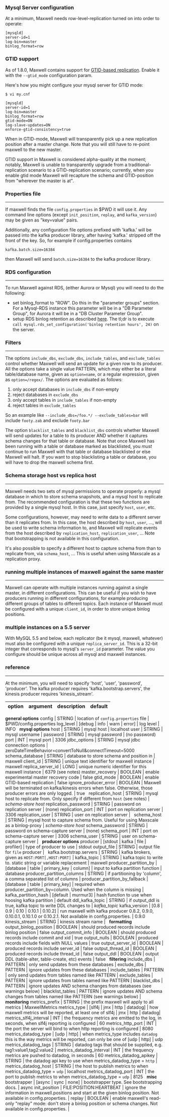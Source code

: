 ### Mysql Server configuration

At a minimum, Maxwell needs row-level-replication turned on into order to
operate:

```
[mysqld]
server-id=1
log-bin=master
binlog_format=row
```

### GTID support

As of 1.8.0, Maxwell contains support for
[GTID-based replication](https://dev.mysql.com/doc/refman/5.6/en/replication-gtids.html).  Enable it with the `--gtid_mode` configuration param.

Here's how you might configure your mysql server for GTID mode:

```
$ vi my.cnf

[mysqld]
server-id=1
log-bin=master
binlog_format=row
gtid-mode=ON
log-slave-updates=ON
enforce-gtid-consistency=true
```

When in GTID-mode, Maxwell will transparently pick up a new replication
position after a master change.  Note that you will still have to re-point
maxwell to the new master.

GTID support in Maxwell is considered alpha-quality at the moment; notably,
Maxwell is unable to transparently upgrade from a traditional-replication
scenario to a GTID-replication scenario; currently, when you enable gtid mode
Maxwell will recapture the schema and GTID-position from "wherever the master
is at".


### Properties file
***
If maxwell finds the file `config.properties` in $PWD it will use it.  Any
command line options (except `init_position`, `replay`, and `kafka_version`) may be given as
"key=value" pairs.

Additionally, any configuration file options prefixed with 'kafka.' will be
passed into the kafka producer library, after having 'kafka.' stripped off the
front of the key.  So, for example if config.properties contains

```
kafka.batch.size=16384
```

then Maxwell will send `batch.size=16384` to the kafka producer library.

### RDS configuration
***
To run Maxwell against RDS, (either Aurora or Mysql) you will need to do the following:

- set binlog_format to "ROW".  Do this in the "parameter groups" section.  For a Mysql-RDS instance this parameter will be
  in a "DB Parameter Group", for Aurora it will be in a "DB Cluster Parameter Group".
- setup RDS binlog retention as described [here](http://docs.aws.amazon.com/AmazonRDS/latest/UserGuide/USER_LogAccess.Concepts.MySQL.html).
  The tl;dr is to execute `call mysql.rds_set_configuration('binlog retention hours', 24)` on the server.


### Filters
***
The options `include_dbs`, `exclude_dbs`, `include_tables`, and `exclude_tables` control whether
Maxwell will send an update for a given row to its producer.  All the options take a single value PATTERN,
which may either be a literal table/database name, given as `option=name`, or a regular expression,
given as `option=/regex/`.  The options are evaluated as follows:

1. only accept databases in `include_dbs` if non-empty
1. reject databases in `exclude_dbs`
1. only accept tables in `include_tables` if non-empty
1. reject tables in `exclude_tables`

So an example like `--include_dbs=/foo.*/ --exclude_tables=bar` will include `footy.zab` and exclude `footy.bar`

The option `blacklist_tables` and `blacklist_dbs` controls whether Maxwell will send updates for a table to its producer AND whether
it captures schema changes for that table or database. Note that once Maxwell has been running with a table or database marked as blacklisted,
you *must* continue to run Maxwell with that table or database blacklisted or else Maxwell will halt. If you want to stop
blacklisting a table or database, you will have to drop the maxwell schema first.

### Schema storage host vs replica host
***
Maxwell needs two sets of mysql permissions to operate properly: a mysql database in which to store schema snapshots,
and a mysql host to replicate from.  The recommended configuration is that
these two functions are provided by a single mysql host.  In this case, just
specify `host`, `user`, etc.

Some configurations, however, may need to write data to a different server than it replicates from.  In this case,
the host described by `host`, `user`, ..., will be used to write schema information to, and Maxwell will replicate
events from the host described by `replication_host`, `replication_user`, ...  Note that bootstrapping is not available
in this configuration.

It's also possible to specify a different host to capture schema from than to
replicate from, via `schema_host`, ...  This is useful when using Maxscale as a
replication proxy.

### running multiple instances of maxwell against the same master
***
Maxwell can operate with multiple instances running against a single master, in
different configurations.  This can be useful if you wish to have producers
running in different configurations, for example producing different groups of
tables to different topics.  Each instance of Maxwell must be configured with a
unique `client_id`, in order to store unique binlog positions.

### multiple instances on a 5.5 server

With MySQL 5.5 and below, each replicator (be it mysql, maxwell, whatever) must
also be configured with a unique `replica_server_id`.  This is a 32-bit integer
that corresponds to mysql's `server_id` parameter.  The value you configure
should be unique across all mysql and maxwell instances.

### reference
***

At the minimum, you will need to specify 'host', 'user', 'password', 'producer'.
The kafka producer requires 'kafka.bootstrap.servers', the kinesis producer requires 'kinesis_stream'.

option                         | argument                            | description                                         | default
-------------------------------|-------------------------------------| --------------------------------------------------- | -------
**general options**
config                         | STRING                              | location of `config.properties` file                | $PWD/config.properties
log_level                      | [debug &#124; info &#124; warn &#124; error]             | log level                                           | INFO
&nbsp;
**mysql options**
host                           | STRING                              | mysql host                                          | localhost
user                           | STRING                              | mysql username                                      |
password                       | STRING                              | mysql password                                      | (no password)
port                           | INT                                 | mysql port                                          | 3306
jdbc_options                   | STRING                              | mysql jdbc connection options                       | zeroDateTimeBehavior=convertToNull&amp;connectTimeout=5000
schema_database                | STRING                              | database to store schema and position in            | maxwell
client_id                      | STRING                              | unique text identifier for maxwell instance         | maxwell
replica_server_id              | LONG                                | unique numeric identifier for this maxwell instance | 6379 (see notes)
master_recovery                | BOOLEAN                             | enable experimental master recovery code            | false
gtid_mode                      | BOOLEAN                             | enable GTID-based replication                       | false
ignore_producer_error          | BOOLEAN                             | Maxwell will be terminated on kafka/kinesis errors when false. Otherwise, those producer errors are only logged. | true
&nbsp;
replication_host               | STRING                              | mysql host to replicate from.  Only specify if different from `host` (see notes) | *schema-store host*
replication_password           | STRING                              | password on replication server | (none)
replication_port               | INT                                 | port on replication server | 3306
replication_user               | STRING                              | user on replication server |
&nbsp;
schema_host                    | STRING                              | mysql host to capture schema from.  Useful for using Maxscale as a binlog-proxy | *schema-store host*
schema_password                | STRING                              | password on schema-capture server | (none)
schema_port                    | INT                                 | port on schema-capture server | 3306
schema_user                    | STRING                              | user on schema-capture server |
&nbsp;
**producer options**
producer                       | [stdout &#124; kafka &#124; file &#124; profiler]        | type of producer to use                             | stdout
output_file                    | STRING                              | output file for `file` producer                     |
&nbsp;
kafka.bootstrap.servers        | STRING                              | kafka brokers, given as `HOST:PORT[,HOST:PORT]`     |
kafka_topic                    | STRING                              | kafka topic to write to. static string or variable replacement                            | maxwell
producer_partition_by             | [database &#124; table &#124; primary_key &#124; column] | input to kafka partition function                   | database
producer_partition_columns        | STRING                              | if partitioning by 'column', a comma separated list of columns |
producer_partition_by_fallback    | [database &#124; table &#124; primary_key]        | required when producer_partition_by=column.  Used when the column is missing |
kafka_partition_hash           | [default &#124; murmur3]                   | hash function to use when hoosing kafka partition   | default
ddl_kafka_topic                | STRING                              | if output_ddl is true, kafka topic to write DDL changes to | *kafka_topic*
kafka_version                  | [0.8 &#124; 0.9 &#124; 0.10 &#124; 0.10.1 &#124; 0.10.2]                      | run maxwell with kafka producer 0.8.2, 0.9.0, 0.10.0.1, 0.10.1.0 or 0.10.2.1.  Not available in config.properties. | 0.9.0
&nbsp;
kinesis_stream                 | STRING                              | kinesis stream name |
&nbsp;
**formatting**
output_binlog_position         | BOOLEAN                             | should produced records include binlog position     | false
output_commit_info             | BOOLEAN                             | should produced records include commit and xid      | true
output_nulls                   | BOOLEAN                             | produced records include fields with NULL values    | true
output_server_id               | BOOLEAN                             | produced records include server_id                  | false
output_thread_id               | BOOLEAN                             | produced records include thread_id                  | false
output_ddl                     | BOOLEAN                             | output DDL (table-alter, table-create, etc) events  | false
&nbsp;
**filtering**
include_dbs                    | PATTERN                             | only send updates from these databases |
exclude_dbs                    | PATTERN                             | ignore updates from these databases |
include_tables                 | PATTERN                             | only send updates from tables named like PATTERN |
exclude_tables                 | PATTERN                             | ignore updates from tables named like PATTERN |
blacklist_dbs                  | PATTERN                             | ignore updates AND schema changes from databases (see warnings below) |
blacklist_tables               | PATTERN                             | ignore updates AND schema changes from tables named like PATTERN (see warnings below) |
&nbsp;
**monitoring**
metrics_prefix | STRING | the prefix maxwell will apply to all metrics | MaxwellMetrics
metrics_type         | [slf4j &#124; jmx &#124; http &#124; datadog]      | how maxwell metrics will be reported, at least one of slf4j &#124; jmx &#124; http &#124; datadog| 
metrics_slf4j_interval     | INT                                 | the frequency metrics are emitted to the log, in seconds, when slf4j reporting is configured | 60
metrics_http_port         | INT                                 | the port the server will bind to when http reporting is configured | 8080
metrics_datadog_type | [udp &#124; http] | when metrics_type includes `datadog` this is the way metrics will be reported, can only be one of [udp &#124; http] | udp
metrics_datadog_tags | STRING | datadog tags that should be supplied, e.g. tag1:value1,tag2:value2 | 
metrics_datadog_interval | INT | the frequency metrics are pushed to datadog, in seconds | 60
metrics_datadog_apikey | STRING | the datadog api key to use when metrics_datadog_type = `http` | 
metrics_datadog_host | STRING | the host to publish metrics to when metrics_datadog_type = `udp` | localhost
metrics_datadog_port | INT | the port to publish metrics to when metrics_datadog_type = `udp` | 8125
&nbsp;
**misc**
bootstrapper                   | [async &#124; sync &#124; none]                   | bootstrapper type.  See bootstrapping docs.        | async
init_position                  | FILE:POSITION:HEARTBEAT             | ignore the information in maxwell.positions and start at the given binlog position. Not available in config.properties. |
replay                         | BOOLEAN                             | enable maxwell's read-only "replay" mode: don't store a binlog position or schema changes.  Not available in config.properties. |


<script>
  jQuery(document).ready(function () {
    jQuery("table").addClass("table table-condensed table-bordered table-hover");
  });
</script>

